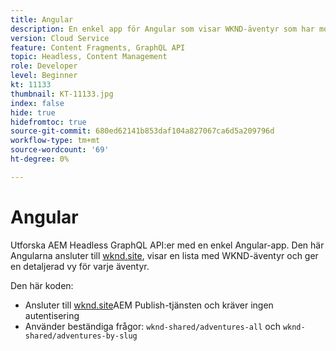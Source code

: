 ```yaml
---
title: Angular
description: En enkel app för Angular som visar WKND-äventyr som har modellerats med Content Fragments.
version: Cloud Service
feature: Content Fragments, GraphQL API
topic: Headless, Content Management
role: Developer
level: Beginner
kt: 11133
thumbnail: KT-11133.jpg
index: false
hide: true
hidefromtoc: true
source-git-commit: 680ed62141b853daf104a827067ca6d5a209796d
workflow-type: tm+mt
source-wordcount: '69'
ht-degree: 0%

---
```



# Angular

Utforska AEM Headless GraphQL API:er med en enkel Angular-app. Den här Angularna ansluter till [wknd.site](https://wknd.site), visar en lista med WKND-äventyr och ger en detaljerad vy för varje äventyr.

Den här koden:

+ Ansluter till [wknd.site](https://wknd.site)AEM Publish-tjänsten och kräver ingen autentisering
+ Använder beständiga frågor: `wknd-shared/adventures-all` och `wknd-shared/adventures-by-slug`

